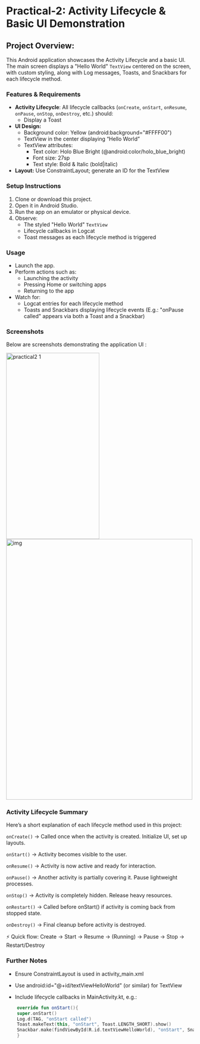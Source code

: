 # Practical-2: Activity Lifecycle & Basic UI Demonstration

## Project Overview:

This Android application showcases the Activity Lifecycle and a basic UI. The main screen displays a "Hello World" `TextView` centered on the screen, with custom styling, along with Log messages, Toasts, and Snackbars for each lifecycle method.

### Features & Requirements

+ **Activity Lifecycle**: All lifecycle callbacks (`onCreate`, `onStart`, `onResume`, `onPause`, `onStop`, `onDestroy`, etc.) should:
  + Display a Toast
+ **UI Design:**
  + Background color: Yellow (android:background="#FFFF00")
  + TextView in the center displaying “Hello World”
  + TextView attributes:
      + Text color: Holo Blue Bright (@android:color/holo_blue_bright)
      + Font size: 27sp
      + Text style: Bold & Italic (bold|italic)
+ **Layout:** Use ConstraintLayout; generate an ID for the TextView

### Setup Instructions
1. Clone or download this project.
2. Open it in Android Studio.
3. Run the app on an emulator or physical device.
4. Observe:
   - The styled "Hello World" `TextView`
   - Lifecycle callbacks in Logcat
   - Toast messages as each lifecycle method is triggered
### Usage
+ Launch the app.
+ Perform actions such as:
  - Launching the activity
  - Pressing Home or switching apps
  - Returning to the app
+ Watch for:
  - Logcat entries for each lifecycle method
  - Toasts and Snackbars displaying lifecycle events
    (E.g.: "onPause called" appears via both a Toast and a Snackbar)

### Screenshots
Below are screenshots demonstrating the application UI :

<img width="250" height="500" alt="practical2 1" src="https://github.com/user-attachments/assets/54804826-5aa7-4c4c-a328-4609652d7f19" />



<img width="500" height="700" alt="img" src="https://github.com/user-attachments/assets/cf059782-e6e4-4f1a-a794-c5d4ce0323ff" />





### Activity Lifecycle Summary
Here’s a short explanation of each lifecycle method used in this project:

`onCreate()` → Called once when the activity is created. Initialize UI, set up layouts.

`onStart()` → Activity becomes visible to the user.

`onResume()` → Activity is now active and ready for interaction.

`onPause()` → Another activity is partially covering it. Pause lightweight processes.

`onStop()` → Activity is completely hidden. Release heavy resources.

`onRestart()` → Called before onStart() if activity is coming back from stopped state.

`onDestroy()` → Final cleanup before activity is destroyed.

⚡ Quick flow: Create → Start → Resume → (Running) → Pause → Stop → Restart/Destroy

### Further Notes
+ Ensure ConstraintLayout is used in activity_main.xml

+ Use android:id="@+id/textViewHelloWorld" (or similar) for TextView

+ Include lifecycle callbacks in MainActivity.kt, e.g.:


```kotlin
    override fun onStart(){
    super.onStart()
    Log.d(TAG, "onStart called")
    Toast.makeText(this, "onStart", Toast.LENGTH_SHORT).show()
    Snackbar.make(findViewById(R.id.textViewHelloWorld), "onStart", Snackbar.LENGTH_SHORT).show()
    }
